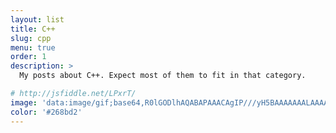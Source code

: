 ```yaml
---
layout: list
title: C++
slug: cpp
menu: true
order: 1
description: >
  My posts about C++. Expect most of them to fit in that category.

# http://jsfiddle.net/LPxrT/
image: 'data:image/gif;base64,R0lGODlhAQABAPAAACAgIP///yH5BAAAAAAALAAAAAABAAEAAAICRAEAOw=='
color: '#268bd2'
---
```

